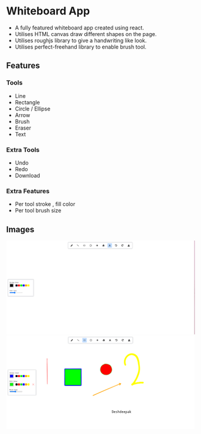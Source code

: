 # Whiteboard App

- A fully featured whiteboard app created using react.
- Utilises HTML canvas draw different shapes on the page.
- Utilises roughjs library to give a handwriting like look.
- Utilises perfect-freehand library to enable brush tool.

## Features

### Tools
- Line
- Rectangle
- Circle / Ellipse
- Arrow
- Brush
- Eraser
- Text

### Extra Tools
- Undo
- Redo
- Download

### Extra Features
- Per tool stroke , fill color
- Per tool brush size

## Images

![PIC1](./assets/pic1.png)
![PIC2](./assets/pic2.png)
